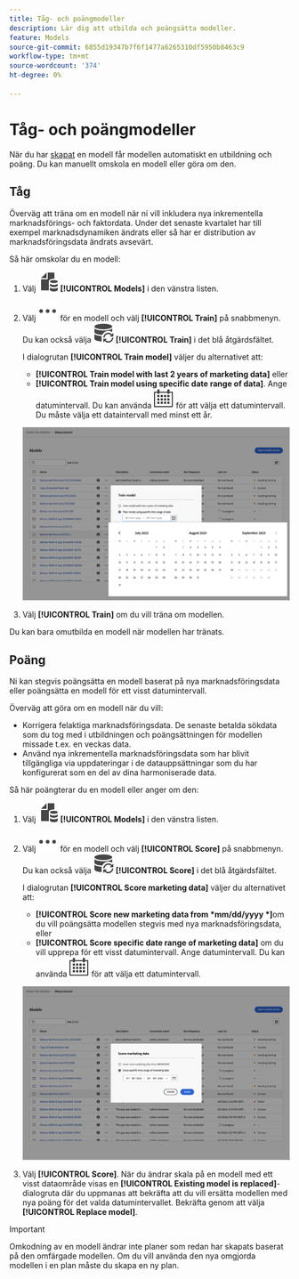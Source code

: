 ```yaml
---
title: Tåg- och poängmodeller
description: Lär dig att utbilda och poängsätta modeller.
feature: Models
source-git-commit: 6855d19347b7f6f1477a6265310df5950b8463c9
workflow-type: tm+mt
source-wordcount: '374'
ht-degree: 0%

---
```


# Tåg- och poängmodeller

När du har [skapat](/help/models/build.md) en modell får modellen automatiskt en utbildning och poäng. Du kan manuellt omskola en modell eller göra om den.

## Tåg

Överväg att träna om en modell när ni vill inkludera nya inkrementella marknadsförings- och faktordata. Under det senaste kvartalet har till exempel marknadsdynamiken ändrats eller så har er distribution av marknadsföringsdata ändrats avsevärt.

Så här omskolar du en modell:

1. Välj ![](/help/assets/icons/FileData.svg) **[!UICONTROL Models]** i den vänstra listen.

1. Välj ![Mer](/help/assets/icons/More.svg) för en modell och välj **[!UICONTROL Train]** på snabbmenyn. Du kan också välja ![Datauppdatering](/help/assets/icons/DataRefresh.svg) **[!UICONTROL Train]** i det blå åtgärdsfältet.

   I dialogrutan **[!UICONTROL Train model]** väljer du alternativet att:

   * **[!UICONTROL Train model with last 2 years of marketing data]** eller
   * **[!UICONTROL Train model using specific date range of data]**.
Ange datumintervall. Du kan använda ![kalendern](/help/assets/icons/Calendar.svg) för att välja ett datumintervall. Du måste välja ett dataintervall med minst ett år.

   ![Behåll en modell](../assets/retrain-model.png)

1. Välj **[!UICONTROL Train]** om du vill träna om modellen.


Du kan bara omutbilda en modell när modellen har tränats.


## Poäng


Ni kan stegvis poängsätta en modell baserat på nya marknadsföringsdata eller poängsätta en modell för ett visst datumintervall.

Överväg att göra om en modell när du vill:

* Korrigera felaktiga marknadsföringsdata. De senaste betalda sökdata som du tog med i utbildningen och poängsättningen för modellen missade t.ex. en veckas data.
* Använd nya inkrementella marknadsföringsdata som har blivit tillgängliga via uppdateringar i de datauppsättningar som du har konfigurerat som en del av dina harmoniserade data.

Så här poängterar du en modell eller anger om den:

1. Välj ![](/help/assets/icons/FileData.svg) **[!UICONTROL Models]** i den vänstra listen.

1. Välj ![Mer](/help/assets/icons/More.svg) för en modell och välj **[!UICONTROL Score]** på snabbmenyn. Du kan också välja ![Datauppdatering](/help/assets/icons/DataRefresh.svg) **[!UICONTROL Score]** i det blå åtgärdsfältet.

   I dialogrutan **[!UICONTROL Score marketing data]** väljer du alternativet att:

   * **[!UICONTROL Score new marketing data from *mm/dd/yyyy *]**&#x200B;om du vill poängsätta modellen stegvis med nya marknadsföringsdata, eller
   * **[!UICONTROL Score specific date range of marketing data]** om du vill upprepa för ett visst datumintervall.
Ange datumintervall. Du kan använda ![kalendern](/help/assets/icons/Calendar.svg) för att välja ett datumintervall.

   ![Posta om en modell](../assets/rescore-model.png)

1. Välj **[!UICONTROL Score]**. När du ändrar skala på en modell med ett visst dataområde visas en **[!UICONTROL Existing model is replaced]**-dialogruta där du uppmanas att bekräfta att du vill ersätta modellen med nya poäng för det valda datumintervallet. Bekräfta genom att välja **[!UICONTROL Replace model]**.

>[!IMPORTANT]
>
>Omkodning av en modell ändrar inte planer som redan har skapats baserat på den omfärgade modellen. Om du vill använda den nya omgjorda modellen i en plan måste du skapa en ny plan.

